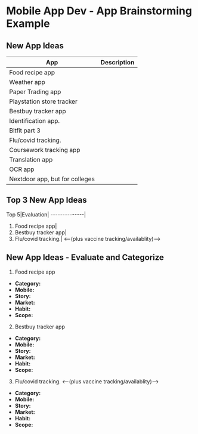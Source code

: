 Mobile App Dev - App Brainstorming Example
===

## New App Ideas
App| Description
--------------|--|
Food recipe app||
Weather app||
Paper Trading app||
Playstation store tracker|
Bestbuy tracker app||
Identification app.||
Bitfit part 3||
Flu/covid tracking.| |<--(plus vaccine tracking/availablity)-->
Coursework tracking app||
Translation app||
OCR app||
Nextdoor app, but for colleges||

## Top 3 New App Ideas
Top 5|Evaluation|
--------------|
1. Food recipe app|
2. Bestbuy tracker app|
2. Flu/covid tracking.| <--(plus vaccine tracking/availablity)-->


## New App Ideas - Evaluate and Categorize
1. Food recipe app
- **Category:**
- **Mobile:**
- **Story:**
- **Market:**
- **Habit:**
- **Scope:**

2. Bestbuy tracker app
- **Category:**
- **Mobile:**
- **Story:**
- **Market:**
- **Habit:**
- **Scope:**

3. Flu/covid tracking. <--(plus vaccine tracking/availablity)-->
- **Category:**
- **Mobile:**
- **Story:**
- **Market:**
- **Habit:**
- **Scope:**


